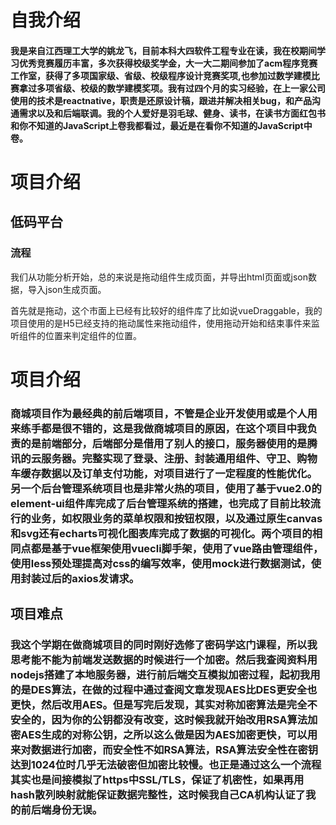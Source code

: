 # 自我介绍

#### 	我是来自江西理工大学的姚龙飞，目前本科大四软件工程专业在读，我在校期间学习优秀竞赛履历丰富，多次获得校级奖学金，大一大二期间参加了acm程序竞赛工作室，获得了多项国家级、省级、校级程序设计竞赛奖项,也参加过数学建模比赛拿过多项省级、校级的数学建模奖项。我有过四个月的实习经验，在上一家公司使用的技术是reactnative，职责是还原设计稿，跟进并解决相关bug，和产品沟通需求以及和后端联调。我的个人爱好是羽毛球、健身、读书，在读书方面红包书和你不知道的JavaScript上卷我都看过，最近是在看你不知道的JavaScript中卷。





# 项目介绍

## 低码平台

### 流程

我们从功能分析开始，总的来说是拖动组件生成页面，并导出html页面或json数据，导入json生成页面。

首先就是拖动，这个市面上已经有比较好的组件库了比如说vueDraggable，我的项目使用的是H5已经支持的拖动属性来拖动组件，使用拖动开始和结束事件来监听组件的位置来判定组件的位置。





































#  项目介绍

### 商城项目作为最经典的前后端项目，不管是企业开发使用或是个人用来练手都是很不错的，这是我做商城项目的原因，在这个项目中我负责的是前端部分，后端部分是借用了别人的接口，服务器使用的是腾讯的云服务器。完整实现了登录、注册、封装通用组件、守卫、购物车缓存数据以及订单支付功能，对项目进行了一定程度的性能优化。另一个后台管理系统项目也是非常火热的项目，使用了基于vue2.0的element-ui组件库完成了后台管理系统的搭建，也完成了目前比较流行的业务，如权限业务的菜单权限和按钮权限，以及通过原生canvas和svg还有echarts可视化图表库完成了数据的可视化。两个项目的相同点都是基于vue框架使用vuecli脚手架，使用了vue路由管理组件，使用less预处理提高对css的编写效率，使用mock进行数据测试，使用封装过后的axios发请求。

## 项目难点

### 我这个学期在做商城项目的同时刚好选修了密码学这门课程，所以我思考能不能为前端发送数据的时候进行一个加密。然后我查阅资料用nodejs搭建了本地服务器，进行前后端交互模拟加密过程，起初我用的是DES算法，在做的过程中通过查阅文章发现AES比DES更安全也更快，然后改用AES。但是写完后发现，其实对称加密算法是完全不安全的，因为你的公钥都没有改变，这时候我就开始改用RSA算法加密AES生成的对称公钥，之所以这么做是因为AES加密更快，可以用来对数据进行加密，而安全性不如RSA算法，RSA算法安全性在密钥达到1024位时几乎无法破密但加密比较慢。也正是通过这么一个流程其实也是间接模拟了https中SSL/TLS，保证了机密性，如果再用hash散列映射就能保证数据完整性，这时候我自己CA机构认证了我的前后端身份无误。

